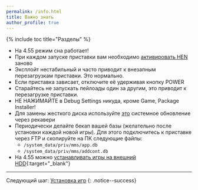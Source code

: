 ```yaml
---
permalink: /info.html
title: Важно знать
author_profile: true
---
```

{% include toc title="Разделы" %}

* На 4.55 режим сна работает!
* При каждом запуске приставки вам необходимо [активировать HEN](start-hen) заново
* Эксплойт нестабильный и часто приводит к внезапным перезагрузкам приставки. Это нормально.
* Если приставка зависает, отключите её удерживая кнопку POWER
* Старайтесь не запускать пейлоады один за другим, это приводит к перезагрузке приставки. 
* НЕ НАЖИМАЙТЕ в Debug Settings никуда, кроме Game, Package Installer!
* Для замены жесткого диска используйте [это](https://psarchive.darksoftware.xyz/Firmware_4.55/PS4UPDATE_RECOVERY.PUP) системное обновление через рекавери
* Периодически делайте бекап вашей базы (желательно после установки каждой новой игры). Для этого подключитесь к приставке через FTP и скопируйте на ПК следующие файлы:
	*  `/system_data/priv/mms/app.db`
	* `/system_data/priv/mms/addcont.db`
* На 4.55 можно [устанавливать игры на внешний HDD](https://www.psxhax.com/threads/apptousb-by-stooged-a-modification-of-pkg2usb-for-ps4.4704/){:target="_blank"}
	
___

Следующий шаг: [Установка игр](games) 
{: .notice--success}